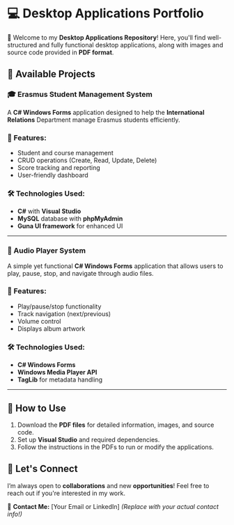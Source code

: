 # 💻 Desktop Applications Portfolio  
🚀 Welcome to my **Desktop Applications Repository**! Here, you'll find well-structured and fully functional desktop applications, along with images and source code provided in **PDF format**.

## 🔹 Available Projects  

### 🎓 Erasmus Student Management System  
A **C# Windows Forms** application designed to help the **International Relations** Department manage Erasmus students efficiently.  

### 📌 Features:  
- Student and course management  
- CRUD operations (Create, Read, Update, Delete)  
- Score tracking and reporting  
- User-friendly dashboard  

### 🛠 Technologies Used:  
- **C#** with **Visual Studio**  
- **MySQL** database with **phpMyAdmin**  
- **Guna UI framework** for enhanced UI  

---

### 🎵 Audio Player System  
A simple yet functional **C# Windows Forms** application that allows users to play, pause, stop, and navigate through audio files.  

### 📌 Features:  
- Play/pause/stop functionality  
- Track navigation (next/previous)  
- Volume control  
- Displays album artwork  

### 🛠 Technologies Used:  
- **C# Windows Forms**  
- **Windows Media Player API**  
- **TagLib** for metadata handling  

---

## 📂 How to Use  
1. Download the **PDF files** for detailed information, images, and source code.  
2. Set up **Visual Studio** and required dependencies.  
3. Follow the instructions in the PDFs to run or modify the applications.  

## 🤝 Let's Connect  
I’m always open to **collaborations** and new **opportunities**! Feel free to reach out if you're interested in my work.  

📩 **Contact Me:** [Your Email or LinkedIn] *(Replace with your actual contact info!)*  

